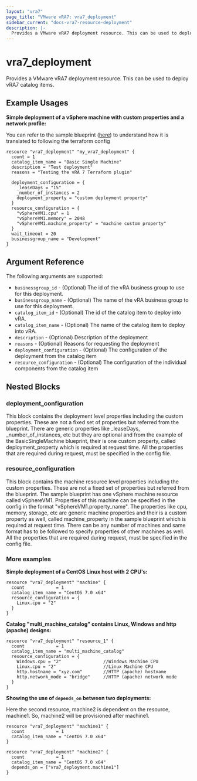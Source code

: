 ```yaml
---
layout: "vra7"
page_title: "VMware vRA7: vra7_deployment"
sidebar_current: "docs-vra7-resource-deployment"
description: |-
  Provides a VMware vRA7 deployment resource. This can be used to deploy vRA7 catalog items.
---
```


# vra7\_deployment

Provides a VMware vRA7 deployment resource. This can be used to deploy vRA7 catalog items.

## Example Usages

**Simple deployment of a vSphere machine with custom properties and a network profile:**

You can refer to the sample blueprint ([here](https://github.com/terraform-providers/terraform-provider-vra7/tree/master/website/docs/r)) to understand how it is translated to following the terraform config

```hcl
resource "vra7_deployment" "my_vra7_deployment" {
  count = 1
  catalog_item_name = "Basic Single Machine"
  description = "Test deployment"
  reasons = "Testing the vRA 7 Terraform plugin"

  deployment_configuration = {
    _leaseDays = "15"
    _number_of_instances = 2
    deployment_property = "custom deployment property"
  }
  resource_configuration = {
    "vSphereVM1.cpu" = 1
    "vSphereVM1.memory" = 2048
    "vSphereVM1.machine_property" = "machine custom property"
  }
  wait_timeout = 20
  businessgroup_name = "Development"
}
```

## Argument Reference

The following arguments are supported:

* `businessgroup_id` - (Optional) The id of the vRA business group to use for this deployment.
* `businessgroup_name` - (Optional) The name of the vRA business group to use for this deployment.
* `catalog_item_id` - (Optional) The id of the catalog item to deploy into vRA.
* `catalog_item_name` - (Optional) The name of the catalog item to deploy into vRA.
* `description` - (Optional) Description of the deployment
* `reasons` - (Optional) Reasons for requesting the deployment
* `deployment_configuration` - (Optional) The configuration of the deployment from the catalog item
* `resource_configuration` - (Optional) The configuration of the individual components from the catalog item

## Nested Blocks

### deployment_configuration ###

This block contains the deployment level properties including the custom properties. These are not a fixed set of properties but referred from the blueprint. There are generic properties like _leaseDays, _number_of_instances, etc but they are optional and from the example of the BasicSingleMachine blueprint, their is one custom property, called deployment_property which is required at request time.
All the properties that are required during request, must be specified in the config file.

### resource_configuration ###

This block contains the machine resource level properties including the custom properties. These are not a fixed set of properties but referred from the blueprint. The sample blueprint has one vSphere machine resource called vSphereVM1. Properties of this machine can be specified in the config in the format "vSphereVM1.property_name". The properties like cpu, memory, storage, etc are generic machine properties and their is a custom property as well, called machine_property in the sample blueprint which is required at request time. There can be any number of machines and same format has to be followed to specify properties of other machines as well.
All the properties that are required during request, must be specified in the config file.


### More examples ###

**Simple deployment of a CentOS Linux host with 2 CPU's:**

```hcl
resource "vra7_deployment" "machine" {
  count            = 1
  catalog_item_name = "CentOS 7.0 x64"
  resource_configuration = {
    Linux.cpu = "2"
  }
}
```

**Catalog "multi_machine_catalog" contains Linux, Windows and http (apache) designs:**

```hcl
resource "vra7_deployment" "resource_1" {
  count            = 1
  catalog_item_name = "multi_machine_catalog"
  resource_configuration = {
    Windows.cpu = "2"                //Windows Machine CPU
    Linux.cpu = "2"                  //Linux Machine CPU
    http.hostname = "xyz.com"        //HTTP (apache) hostname
    http.network_mode = "bridge"     //HTTP (apache) network mode
  }
}
```

**Showing the use of `depends_on` between two deployments:**

Here the second resource, machine2 is dependent on the resource, machine1. So, machine2 will be provisioned after machine1.

```hcl
resource "vra7_deployment" "machine1" {
  count            = 1
  catalog_item_name = "CentOS 7.0 x64"
}

resource "vra7_deployment" "machine2" {
  count            = 1
  catalog_item_name = "CentOS 7.0 x64"
  depends_on = ["vra7_deployment.machine1"]
}
```
